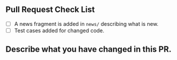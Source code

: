 ## Pull Request Check List

- [ ] A news fragment is added in `news/` describing what is new.
- [ ] Test cases added for changed code.

## Describe what you have changed in this PR.